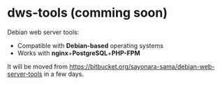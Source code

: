 # dws-tools (comming soon)

Debian web server tools:

* Compatible with **Debian-based** operating systems
* Works with **nginx**+**PostgreSQL**+**PHP-FPM**

It will be moved from https://bitbucket.org/sayonara-sama/debian-web-server-tools in a few days.

